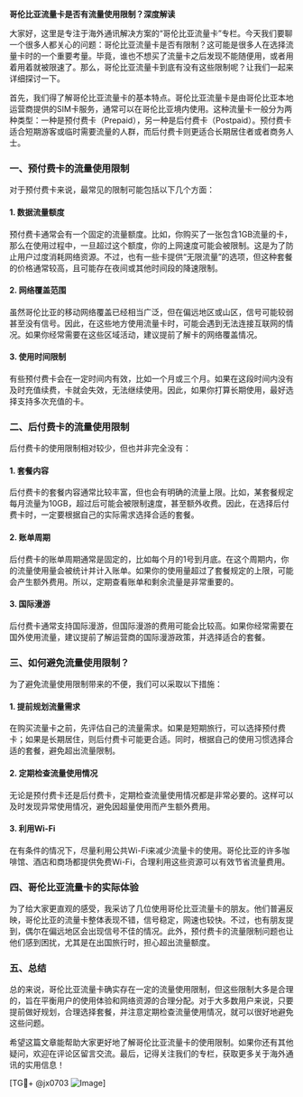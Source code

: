 **哥伦比亚流量卡是否有流量使用限制？深度解读**

大家好，这里是专注于海外通讯解决方案的“哥伦比亚流量卡”专栏。今天我们要聊一个很多人都关心的问题：哥伦比亚流量卡是否有限制？这可能是很多人在选择流量卡时的一个重要考量。毕竟，谁也不想买了流量卡之后发现不能随便用，或者用着用着就被限速了。那么，哥伦比亚流量卡到底有没有这些限制呢？让我们一起来详细探讨一下。

首先，我们得了解哥伦比亚流量卡的基本特点。哥伦比亚流量卡是由哥伦比亚本地运营商提供的SIM卡服务，通常可以在哥伦比亚境内使用。这种流量卡一般分为两种类型：一种是预付费卡（Prepaid），另一种是后付费卡（Postpaid）。预付费卡适合短期游客或临时需要流量的人群，而后付费卡则更适合长期居住者或者商务人士。

### 一、预付费卡的流量使用限制

对于预付费卡来说，最常见的限制可能包括以下几个方面：

#### 1. 数据流量额度
预付费卡通常会有一个固定的流量额度。比如，你购买了一张包含1GB流量的卡，那么在使用过程中，一旦超过这个额度，你的上网速度可能会被限制。这是为了防止用户过度消耗网络资源。不过，也有一些卡提供“无限流量”的选项，但这种套餐的价格通常较高，且可能存在夜间或其他时间段的降速限制。

#### 2. 网络覆盖范围
虽然哥伦比亚的移动网络覆盖已经相当广泛，但在偏远地区或山区，信号可能较弱甚至没有信号。因此，在这些地方使用流量卡时，可能会遇到无法连接互联网的情况。如果你经常需要在这些区域活动，建议提前了解卡的网络覆盖情况。

#### 3. 使用时间限制
有些预付费卡会在一定时间内有效，比如一个月或三个月。如果在这段时间内没有及时充值续费，卡就会失效，无法继续使用。因此，如果你打算长期使用，最好选择支持多次充值的卡。

### 二、后付费卡的流量使用限制

后付费卡的使用限制相对较少，但也并非完全没有：

#### 1. 套餐内容
后付费卡的套餐内容通常比较丰富，但也会有明确的流量上限。比如，某套餐规定每月流量为10GB，超过后可能会被限制速度，甚至额外收费。因此，在选择后付费卡时，一定要根据自己的实际需求选择合适的套餐。

#### 2. 账单周期
后付费卡的账单周期通常是固定的，比如每个月的1号到月底。在这个周期内，你的流量使用量会被统计并计入账单。如果你的使用量超过了套餐规定的上限，可能会产生额外费用。所以，定期查看账单和剩余流量是非常重要的。

#### 3. 国际漫游
后付费卡通常支持国际漫游，但国际漫游的费用可能会比较高。如果你经常需要在国外使用流量，建议提前了解运营商的国际漫游政策，并选择适合的套餐。

### 三、如何避免流量使用限制？

为了避免流量使用限制带来的不便，我们可以采取以下措施：

#### 1. 提前规划流量需求
在购买流量卡之前，先评估自己的流量需求。如果是短期旅行，可以选择预付费卡；如果是长期居住，则后付费卡可能更合适。同时，根据自己的使用习惯选择合适的套餐，避免超出流量限制。

#### 2. 定期检查流量使用情况
无论是预付费卡还是后付费卡，定期检查流量使用情况都是非常必要的。这样可以及时发现异常使用情况，避免因超量使用而产生额外费用。

#### 3. 利用Wi-Fi
在有条件的情况下，尽量利用公共Wi-Fi来减少流量卡的使用。哥伦比亚的许多咖啡馆、酒店和商场都提供免费Wi-Fi，合理利用这些资源可以有效节省流量费用。

### 四、哥伦比亚流量卡的实际体验

为了给大家更直观的感受，我采访了几位使用哥伦比亚流量卡的朋友。他们普遍反映，哥伦比亚的流量卡整体表现不错，信号稳定，网速也较快。不过，也有朋友提到，偶尔在偏远地区会出现信号不佳的情况。此外，预付费卡的流量限制问题也让他们感到困扰，尤其是在出国旅行时，担心超出流量额度。

### 五、总结

总的来说，哥伦比亚流量卡确实存在一定的流量使用限制，但这些限制大多是合理的，旨在平衡用户的使用体验和网络资源的合理分配。对于大多数用户来说，只要提前做好规划，合理选择套餐，并注意定期检查流量使用情况，就可以很好地避免这些问题。

希望这篇文章能帮助大家更好地了解哥伦比亚流量卡的使用限制。如果你还有其他疑问，欢迎在评论区留言交流。最后，记得关注我们的专栏，获取更多关于海外通讯的实用信息！

[TG💪+ @jx0703 ![Image](https://github.com/user-attachments/assets/dbca1d08-cadb-493c-b0ec-ad6f7a83f270)]